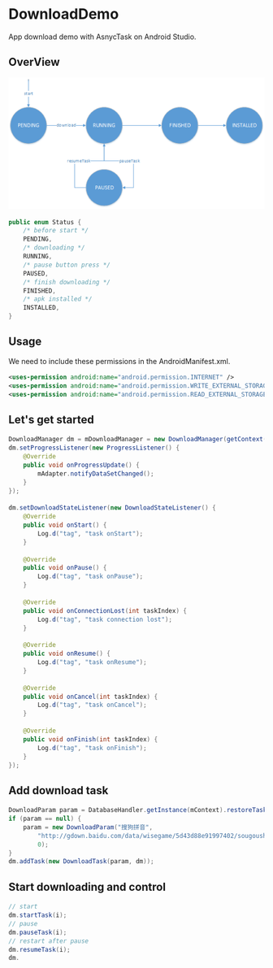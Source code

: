 # DownloadDemo
App download demo with AsnycTask on Android Studio.

## OverView

![image](https://github.com/SenCoder/DownloadDemo/blob/master/states.png)

```java
public enum Status {
    /* before start */
    PENDING,
    /* downloading */
    RUNNING,
    /* pause button press */
    PAUSED,
    /* finish downloading */
    FINISHED,
    /* apk installed */
    INSTALLED,
}
```

## Usage
We need to include these permissions in the AndroidManifest.xml.

```xml
<uses-permission android:name="android.permission.INTERNET" />
<uses-permission android:name="android.permission.WRITE_EXTERNAL_STORAGE" />
<uses-permission android:name="android.permission.READ_EXTERNAL_STORAGE" />
```

## Let's get started

```java
DownloadManager dm = mDownloadManager = new DownloadManager(getContext());
dm.setProgressListener(new ProgressListener() {
    @Override
    public void onProgressUpdate() {
        mAdapter.notifyDataSetChanged();
    }
});

dm.setDownloadStateListener(new DownloadStateListener() {
    @Override
    public void onStart() {
        Log.d("tag", "task onStart");
    }

    @Override
    public void onPause() {
        Log.d("tag", "task onPause");
    }

    @Override
    public void onConnectionLost(int taskIndex) {
        Log.d("tag", "task connection lost");
    }

    @Override
    public void onResume() {
        Log.d("tag", "task onResume");
    }

    @Override
    public void onCancel(int taskIndex) {
        Log.d("tag", "task onCancel");
    }

    @Override
    public void onFinish(int taskIndex) {
        Log.d("tag", "task onFinish");
    }
});
```

## Add download task

```java
DownloadParam param = DatabaseHandler.getInstance(mContext).restoreTask("搜狗拼音");
if (param == null) {
    param = new DownloadParam("搜狗拼音",
        "http://gdown.baidu.com/data/wisegame/5d43d88e91997402/sougoushurufa_610.apk",
        0);
}
dm.addTask(new DownloadTask(param, dm));
```
## Start downloading and control
```java
// start
dm.startTask(i);
// pause
dm.pauseTask(i);
// restart after pause
dm.resumeTask(i);
dm.
```
